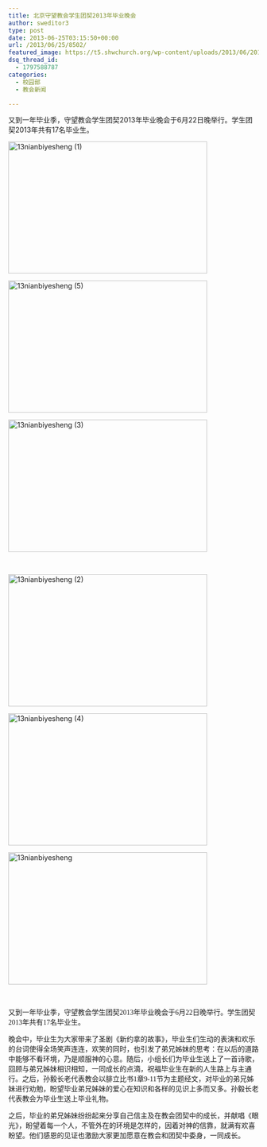 ```yaml
---
title: 北京守望教会学生团契2013年毕业晚会
author: sweditor3
type: post
date: 2013-06-25T03:15:50+00:00
url: /2013/06/25/8502/
featured_image: https://t5.shwchurch.org/wp-content/uploads/2013/06/2013062511132085.jpg
dsq_thread_id:
  - 1797588787
categories:
  - 校园部
  - 教会新闻

---
```

又到一年毕业季，守望教会学生团契2013年毕业晚会于6月22日晚举行。学生团契2013年共有17名毕业生。

<!--more-->

<div id="gallery-1" class="gallery galleryid-1 default columns_3 gallery-columns-3  gallery-size-thumbnail ">
  <dl class="gallery-item gallery-startcol">
    <dt class="gallery-icon">
      <a href="https://t5.shwchurch.org/wp-content/uploads/2013/06/20130625111315236.jpg" title="13nianbiyesheng (1)"> <img src="https://t5.shwchurch.org/wp-content/uploads/2013/06/20130625111315236.jpg" width="400" height="266" title="13nianbiyesheng (1)" class="attachment-thumbnail" alt="13nianbiyesheng (1)" /></a>
    </dt>
  </dl>
  
  <dl class="gallery-item">
    <dt class="gallery-icon">
      <a href="https://t5.shwchurch.org/wp-content/uploads/2013/06/20130625111332548.JPG" title="13nianbiyesheng (5)"> <img src="https://t5.shwchurch.org/wp-content/uploads/2013/06/20130625111332548.JPG" width="400" height="266" title="13nianbiyesheng (5)" class="attachment-thumbnail" alt="13nianbiyesheng (5)" /></a>
    </dt>
  </dl>
  
  <dl class="gallery-item gallery-endcol">
    <dt class="gallery-icon">
      <a href="https://t5.shwchurch.org/wp-content/uploads/2013/06/20130625111324381.jpg" title="13nianbiyesheng (3)"> <img src="https://t5.shwchurch.org/wp-content/uploads/2013/06/20130625111324381.jpg" width="400" height="266" title="13nianbiyesheng (3)" class="attachment-thumbnail" alt="13nianbiyesheng (3)" /></a>
    </dt>
  </dl>
  
  <br class='clear' /> 
  
  <dl class="gallery-item gallery-startcol">
    <dt class="gallery-icon">
      <a href="https://t5.shwchurch.org/wp-content/uploads/2013/06/2013062511132085.jpg" title="13nianbiyesheng (2)"> <img src="https://t5.shwchurch.org/wp-content/uploads/2013/06/2013062511132085.jpg" width="400" height="266" title="13nianbiyesheng (2)" class="attachment-thumbnail" alt="13nianbiyesheng (2)" /></a>
    </dt>
  </dl>
  
  <dl class="gallery-item">
    <dt class="gallery-icon">
      <a href="https://t5.shwchurch.org/wp-content/uploads/2013/06/20130625111328419.jpg" title="13nianbiyesheng (4)"> <img src="https://t5.shwchurch.org/wp-content/uploads/2013/06/20130625111328419.jpg" width="400" height="266" title="13nianbiyesheng (4)" class="attachment-thumbnail" alt="13nianbiyesheng (4)" /></a>
    </dt>
  </dl>
  
  <dl class="gallery-item gallery-endcol">
    <dt class="gallery-icon">
      <a href="https://t5.shwchurch.org/wp-content/uploads/2013/06/20130625111308241.jpg" title="13nianbiyesheng"> <img src="https://t5.shwchurch.org/wp-content/uploads/2013/06/20130625111308241.jpg" width="400" height="266" title="13nianbiyesheng" class="attachment-thumbnail" alt="13nianbiyesheng" /></a>
    </dt>
  </dl>
  
  <br class='clear' />
</div>

<!-- file gallery output cached on 2019.04.08 ＠ 19:54:05-->

<div>
  <p>
    又到一年毕业季，守望教会学生团契<span style="font-family: 'Times New Roman';">2013</span><span style="font-family: 宋体;">年毕业晚会于</span><span style="font-family: 'Times New Roman';">6</span><span style="font-family: 宋体;">月</span><span style="font-family: 'Times New Roman';">22</span><span style="font-family: 宋体;">日晚举行。学生团契</span><span style="font-family: 'Times New Roman';">2013</span><span style="font-family: 宋体;">年共有</span><span style="font-family: 'Times New Roman';">17</span><span style="font-family: 宋体;">名毕业生。</span>
  </p>
  
  <p>
    晚会中，毕业生为大家带来了圣剧《新约拿的故事》，毕业生们生动的表演和欢乐的台词使得全场笑声连连，欢笑的同时，也引发了弟兄姊妹的思考：在以后的道路中能够不看环境，乃是顺服神的心意。随后，小组长们为毕业生送上了一首诗歌，回顾与弟兄姊妹相识相知，一同成长的点滴，祝福毕业生在新的人生路上与主通行。之后，孙毅长老代表教会以腓立比书<span style="font-family: 'Times New Roman';">1</span><span style="font-family: 宋体;">章</span><span style="font-family: 'Times New Roman';">9-11</span><span style="font-family: 宋体;">节为主题经文，对毕业的弟兄姊妹进行劝勉，盼望毕业弟兄姊妹的爱心在知识和各样的见识上多而又多。孙毅长老代表教会为毕业生送上毕业礼物。</span>
  </p>
  
  <p>
    之后，毕业的弟兄姊妹纷纷起来分享自己信主及在教会团契中的成长，并献唱《眼光》，盼望着每一个人，不管外在的环境是怎样的，因着对神的信靠，就满有欢喜盼望。他们感恩的见证也激励大家更加愿意在教会和团契中委身，一同成长。
  </p>
</div>
